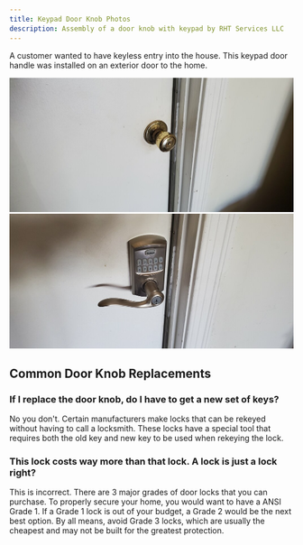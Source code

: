 ```yaml
---
title: Keypad Door Knob Photos
description: Assembly of a door knob with keypad by RHT Services LLC
---
```


A customer wanted to have keyless entry into the house. This keypad door handle was installed on 
an exterior door to the home.

<div class="row my-2">
<div class="col-sm-12 col-md-6">
<img src="/images/keypad_20201013/re20201013_121734.jpg">
</div>
<div class="col-sm-12 col-md-6">
<img src="/images/keypad_20201013/re20201013_125226.jpg">
</div>
</div>

## Common Door Knob Replacements

### If I replace the door knob, do I have to get a new set of keys?

No you don't. Certain manufacturers make locks that can be rekeyed without having to call a locksmith. These 
locks have a special tool that requires both the old key and new key to be used when rekeying the lock.

### This lock costs way more than that lock. A lock is just a lock right?

This is incorrect. There are 3 major grades of door locks that you can purchase. To properly secure your home,
you would want to have a ANSI Grade 1. If a Grade 1 lock is out of your budget, a Grade 2 would be the next 
best option. By all means, avoid Grade 3 locks, which are usually the cheapest and may not be built for 
the greatest protection.